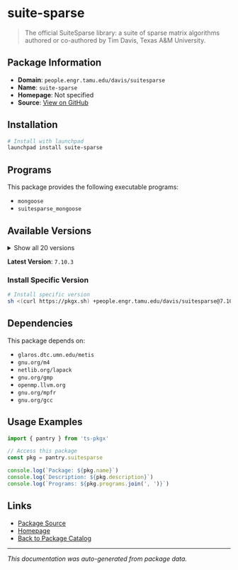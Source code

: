 # suite-sparse

> The official SuiteSparse library: a suite of sparse matrix algorithms authored or co-authored by Tim Davis, Texas A&M University.

## Package Information

- **Domain**: `people.engr.tamu.edu/davis/suitesparse`
- **Name**: `suite-sparse`
- **Homepage**: Not specified
- **Source**: [View on GitHub](https://github.com/pkgxdev/pantry/tree/main/projects/people.engr.tamu.edu/davis/suitesparse/package.yml)

## Installation

```bash
# Install with launchpad
launchpad install suite-sparse
```

## Programs

This package provides the following executable programs:

- `mongoose`
- `suitesparse_mongoose`

## Available Versions

<details>
<summary>Show all 20 versions</summary>

- `7.10.3`, `7.10.2`, `7.10.1`, `7.10.0`, `7.9.0`
- `7.8.3`, `7.8.2`, `7.8.1`, `7.8.0`, `7.7.0`
- `7.6.1`, `7.6.0`, `7.5.1`, `7.5.0`, `7.4.0`
- `7.3.1`, `7.3.0`, `7.2.2`, `7.2.1`, `7.2.0`

</details>

**Latest Version**: `7.10.3`

### Install Specific Version

```bash
# Install specific version
sh <(curl https://pkgx.sh) +people.engr.tamu.edu/davis/suitesparse@7.10.3 -- $SHELL -i
```

## Dependencies

This package depends on:

- `glaros.dtc.umn.edu/metis`
- `gnu.org/m4`
- `netlib.org/lapack`
- `gnu.org/gmp`
- `openmp.llvm.org`
- `gnu.org/mpfr`
- `gnu.org/gcc`

## Usage Examples

```typescript
import { pantry } from 'ts-pkgx'

// Access this package
const pkg = pantry.suitesparse

console.log(`Package: ${pkg.name}`)
console.log(`Description: ${pkg.description}`)
console.log(`Programs: ${pkg.programs.join(', ')}`)
```

## Links

- [Package Source](https://github.com/pkgxdev/pantry/tree/main/projects/people.engr.tamu.edu/davis/suitesparse/package.yml)
- [Homepage](#)
- [Back to Package Catalog](../../../../package-catalog.md)

---

*This documentation was auto-generated from package data.*
